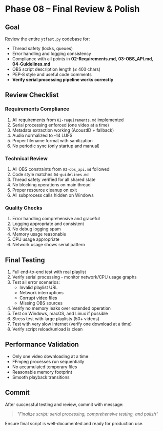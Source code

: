 # Phase 08 – Final Review & Polish

## Goal
Review the entire `ytfast.py` codebase for:

- Thread safety (locks, queues)
- Error handling and logging consistency
- Compliance with all points in **02-Requirements.md**, **03-OBS_API.md**, **04-Guidelines.md**
- OBS script description length (≤ 400 chars)
- PEP-8 style and useful code comments
- **Verify serial processing pipeline works correctly**

## Review Checklist

### Requirements Compliance
1. All requirements from `02-requirements.md` implemented
2. Serial processing enforced (one video at a time)
3. Metadata extraction working (AcoustID + fallback)
4. Audio normalized to -14 LUFS
5. Proper filename format with sanitization
6. No periodic sync (only startup and manual)

### Technical Review
1. All OBS constraints from `03-obs_api.md` followed
2. Code style matches `04-guidelines.md`
3. Thread safety verified for all shared state
4. No blocking operations on main thread
5. Proper resource cleanup on exit
6. All subprocess calls hidden on Windows

### Quality Checks
1. Error handling comprehensive and graceful
2. Logging appropriate and consistent
3. No debug logging spam
4. Memory usage reasonable
5. CPU usage appropriate
6. Network usage shows serial pattern

## Final Testing
1. Full end-to-end test with real playlist
2. Verify serial processing - monitor network/CPU usage graphs
3. Test all error scenarios:
   - Invalid playlist URL
   - Network interruptions
   - Corrupt video files
   - Missing OBS sources
4. Verify no memory leaks over extended operation
5. Test on Windows, macOS, and Linux if possible
6. Stress test with large playlists (50+ videos)
7. Test with very slow internet (verify one download at a time)
8. Verify script reload/unload is clean

## Performance Validation
- Only one video downloading at a time
- FFmpeg processes run sequentially
- No accumulated temporary files
- Reasonable memory footprint
- Smooth playback transitions

## Commit
After successful testing and review, commit with message:  
> *"Finalize script: serial processing, comprehensive testing, and polish"*

Ensure final script is well-documented and ready for production use.